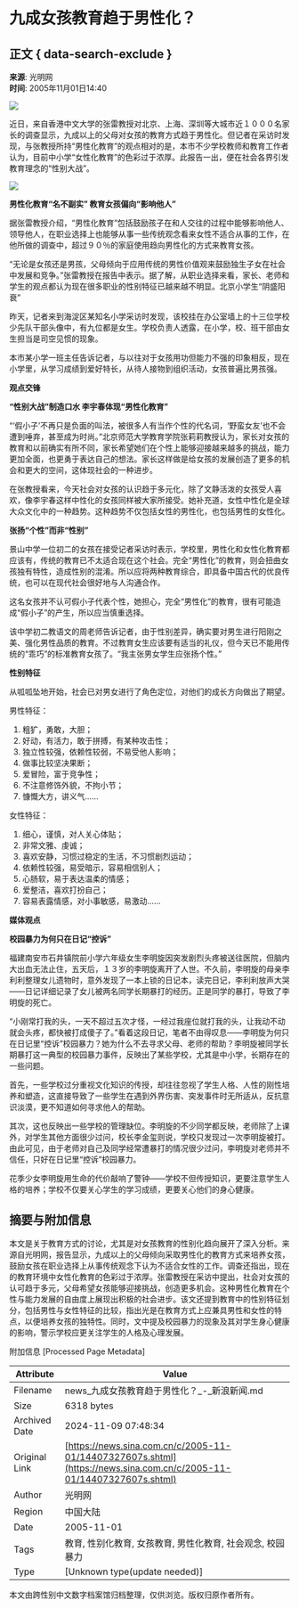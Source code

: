 # 九成女孩教育趋于男性化？

## 正文 { data-search-exclude }


**来源**: 光明网  
**时间**: 2005年11月01日14:40  

![](http://image2.sina.com.cn/c.gif)

近日，来自香港中文大学的张雷教授对北京、上海、深圳等大城市近１０００名家长的调查显示，九成以上的父母对女孩的教育方式趋于男性化。但记者在采访时发现，与张教授所持“男性化教育”的观点相对的是，本市不少学校教师和教育工作者认为，目前中小学“女性化教育”的色彩过于浓厚。此报告一出，便在社会各界引发教育理念的“性别大战”。

![](http://image2.sina.com.cn/dy/images/xfrd_04.gif)

**男性化教育“名不副实” 教育女孩偏向“影响他人”**

据张雷教授介绍，“男性化教育”包括鼓励孩子在和人交往的过程中能够影响他人、领导他人，在职业选择上也能够从事一些传统观念看来女性不适合从事的工作，在他所做的调查中，超过９０％的家庭使用趋向男性化的方式来教育女孩。

“无论是女孩还是男孩，父母倾向于应用传统的男性价值观来鼓励独生子女在社会中发展和竞争。”张雷教授在报告中表示。据了解，从职业选择来看，家长、老师和学生的观点都认为现在很多职业的性别特征已越来越不明显。北京小学生“阴盛阳衰”

昨天，记者来到海淀区某知名小学采访时发现，该校挂在办公室墙上的十三位学校少先队干部头像中，有九位都是女生。学校负责人透露，在小学，校、班干部由女生担当是司空见惯的现象。

本市某小学一班主任告诉记者，与以往对于女孩用功但能力不强的印象相反，现在小学里，从学习成绩到爱好特长，从待人接物到组织活动，女孩普遍比男孩强。

**观点交锋**

**“性别大战”制造口水 李宇春体现“男性化教育”**

“‘假小子’不再只是负面的叫法，被很多人有当作个性的代名词，‘野蛮女友’也不会遭到唾弃，甚至成为时尚。”北京师范大学教育学院张莉莉教授认为，家长对女孩的教育和以前确实有所不同，家长希望她们在个性上能够迎接越来越多的挑战，能力更加全面，也更勇于表达自己的想法。家长这样做是给女孩的发展创造了更多的机会和更大的空间，这体现社会的一种进步。

在张教授看来，今天社会对女孩的认识趋于多元化，除了文静活泼的女孩受人喜欢，像李宇春这样中性化的女孩同样被大家所接受。她补充道，女性中性化是全球大众文化中的一种趋势。这种趋势不仅包括女性的男性化，也包括男性的女性化。

**张扬“个性”而非“性别”**

景山中学一位初二的女孩在接受记者采访时表示，学校里，男性化和女性化教育都应该有，传统的教育已不太适合现在这个社会。完全“男性化”的教育，则会扭曲女孩独有特性，造成性别的混淆。所以应将两种教育综合，即具备中国古代的优良传统，也可以在现代社会很好地与人沟通合作。

这名女孩并不认可假小子代表个性，她担心，完全“男性化”的教育，很有可能造成“假小子”的产生，所以应当慎重选择。

该中学初二教语文的周老师告诉记者，由于性别差异，确实要对男生进行阳刚之美、强化男性品质的教育。不过教育女生应该要有适当的礼仪，但今天已不能用传统的“乖巧”的标准教育女孩了。“我主张男女学生应张扬个性。”

**性别特征**

从呱呱坠地开始，社会已对男女进行了角色定位，对他们的成长方向做出了期望。

男性特征：

1. 粗犷，勇敢，大胆；
2. 好动，有活力，敢于拼搏，有某种攻击性；
3. 独立性较强，依赖性较弱，不易受他人影响；
4. 做事比较坚决果断；
5. 爱冒险，富于竞争性；
6. 不注意修饰外貌，不拘小节；
7. 慷慨大方，讲义气……

女性特征：

1. 细心，谨慎，对人关心体贴；
2. 非常文雅、虔诚；
3. 喜欢安静，习惯过稳定的生活，不习惯剧烈运动；
4. 依赖性较强，易受暗示，容易相信别人；
5. 心肠软，易于表达温柔的情感；
6. 爱整洁，喜欢打扮自己；
7. 容易表露情感，对小事敏感，易激动……

**媒体观点**

**校园暴力为何只在日记“控诉”**

福建南安市石井镇院前小学六年级女生李明旋因突发剧烈头疼被送往医院，但脑内大出血无法止住，五天后，１３岁的李明旋离开了人世。不久前，李明旋的母亲李利利整理女儿遗物时，意外发现了一本上锁的日记本，读完日记，李利利放声大哭——日记详细记录了女儿被两名同学长期暴打的经历。正是同学的暴打，导致了李明旋的死亡。

“小刚常打我的头，一天不超过五次才怪，一经过我座位就打我的头，让我动不动就会头疼，都快被打成傻子了。”看着这段日记，笔者不由得叹息——李明旋为何只在日记里“控诉”校园暴力？她为什么不去寻求父母、老师的帮助？李明旋被同学长期暴打这一典型的校园暴力事件，反映出了某些学校，尤其是中小学，长期存在的一些问题。

首先，一些学校过分重视文化知识的传授，却往往忽视了学生人格、人性的刚性培养和塑造，这直接导致了一些学生在遇到外界伤害、突发事件时无所适从，反抗意识淡漠，更不知道如何寻求他人的帮助。

其次，这也反映出一些学校的管理缺位。李明旋的不少同学都反映，老师除了上课外，对学生其他方面很少过问，校长李金玺则说，学校只发现过一次李明旋被打。由此可见，由于老师对自己及同学经常遭暴打的情况很少过问，李明旋对老师并不信任，只好在日记里“控诉”校园暴力。

花季少女李明旋用生命的代价敲响了警钟——学校不但传授知识，更要注意学生人格的培养；学校不仅要关心学生的学习成绩，更要关心他们的身心健康。

## 摘要与附加信息

<!-- tcd_abstract -->
本文是关于教育方式的讨论，尤其是对女孩教育的性别化趋向展开了深入分析。来源自光明网，报告显示，九成以上的父母倾向采取男性化的教育方式来培养女孩，鼓励女孩在职业选择上从事传统观念下认为不适合女性的工作。调查还指出，现在的教育环境中女性化教育的色彩过于浓厚。张雷教授在采访中提出，社会对女孩的认可趋于多元，父母希望女孩能够迎接挑战，创造更多机会。这种男性化教育在个性与能力发展的自由度上展现出积极的社会进步。该文还提到教育中的性别特征划分，包括男性与女性特征的比较，指出光是在教育方式上应兼具男性和女性的特点，以便培养女孩的独特性。同时，文中提及校园暴力的现象及其对学生身心健康的影响，警示学校应更关注学生的人格及心理发展。
<!-- tcd_abstract_end -->

附加信息 [Processed Page Metadata]

| Attribute       | Value                                  |
|-----------------|----------------------------------------|
| Filename        | news_九成女孩教育趋于男性化？_-_新浪新闻.md                             |
| Size            | 6318 bytes                           |
| Archived Date   | 2024-11-09 07:48:34                             |
| Original Link   | [https://news.sina.com.cn/c/2005-11-01/14407327607s.shtml](https://news.sina.com.cn/c/2005-11-01/14407327607s.shtml)                       |
| Author          | 光明网                               |
| Region          | 中国大陆                               |
| Date            | 2005-11-01                                 |
| Tags            | 教育, 性别化教育, 女孩教育, 男性化教育, 社会观念, 校园暴力                                 |
| Type            | [Unknown type(update needed)]                                 |
<!-- tcd_table_end -->

本文由跨性别中文数字档案馆归档整理，仅供浏览。版权归原作者所有。
